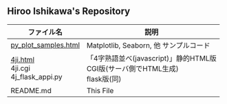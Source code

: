 ## Hiroo Ishikawa's Repository

|ファイル名|説明|
|-----|-----|
|[py_plot_samples.html](https://hr-ishikawa.github.io/pub/py_plot_samples.html)|Matplotlib, Seaborn, 他 サンプルコード|
|[4ji.html](https://hr-ishikawa.github.io/pub/4ji.html)<br>4ji.cgi<br>4j_flask_appi.py|「4字熟語並べ(javascript)」静的HTML版<br>CGI版(サーバ側でHTML生成)<br>flask版(同)|
|README.md|This File|
